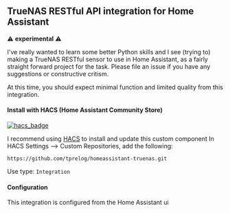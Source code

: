 ## TrueNAS RESTful API integration for Home Assistant

:warning: **experimental** :warning:

I've really wanted to learn some better Python skills and I see (trying to) making a TrueNAS RESTful sensor to use in Home Assistant, as a fairly straight forward project for the task. Please file an issue if you have any suggestions or constructive critism.

At this time, you should expect minimal function and limited quality from this integration. 

#### Install with HACS (Home Assistant Community Store)

[![hacs_badge](https://img.shields.io/badge/HACS-Custom-orange.svg)](https://github.com/custom-components/hacs)

I recommend using [HACS](https://github.com/custom-components/hacs#hacs-home-assistant-community-store) to install and update this custom component
In HACS Settings --> Custom Repositories, add the following:
    
    https://github.com/tprelog/homeassistant-truenas.git

Use type: `Integration`


#### Configuration

This integration is configured from the Home Assistant ui

